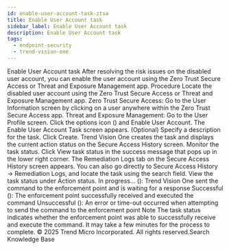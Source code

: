 ```yaml
---
id: enable-user-account-task-ztsa
title: Enable User Account task
sidebar_label: Enable User Account task
description: Enable User Account task
tags:
  - endpoint-security
  - trend-vision-one
---
```


 Enable User Account task After resolving the risk issues on the disabled user account, you can enable the user account using the Zero Trust Secure Access or Threat and Exposure Management app. Procedure Locate the disabled user account using the Zero Trust Secure Access or Threat and Exposure Management app. Zero Trust Secure Access: Go to the User Information screen by clicking on a user anywhere within the Zero Trust Secure Access app. Threat and Exposure Management: Go to the User Profile screen. Click the options icon () and Enable User Account. The Enable User Account Task screen appears. (Optional) Specify a description for the task. Click Create. Trend Vision One creates the task and displays the current action status on the Secure Access History screen. Monitor the task status. Click View task status in the success message that pops up in the lower right corner. The Remediation Logs tab on the Secure Access History screen appears. You can also go directly to Secure Access History → Remediation Logs, and locate the task using the search field. View the task status under Action status. In progress... (): Trend Vision One sent the command to the enforcement point and is waiting for a response Successful (): The enforcement point successfully received and executed the command Unsuccessful (): An error or time-out occurred when attempting to send the command to the enforcement point Note The task status indicates whether the enforcement point was able to successfully receive and execute the command. It may take a few minutes for the process to complete. © 2025 Trend Micro Incorporated. All rights reserved.Search Knowledge Base